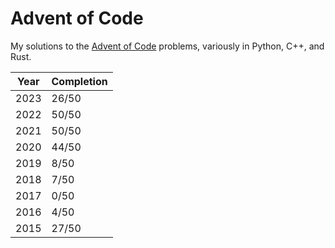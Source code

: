 # Advent of Code

My solutions to the [Advent of Code](https://adventofcode.com/) problems, variously in Python, C++, and Rust.

| Year | Completion |
|------|------------|
| 2023 | 26/50      |
| 2022 | 50/50      |
| 2021 | 50/50      |
| 2020 | 44/50      |
| 2019 |  8/50      |
| 2018 |  7/50      |
| 2017 |  0/50      |
| 2016 |  4/50      |
| 2015 | 27/50      |
